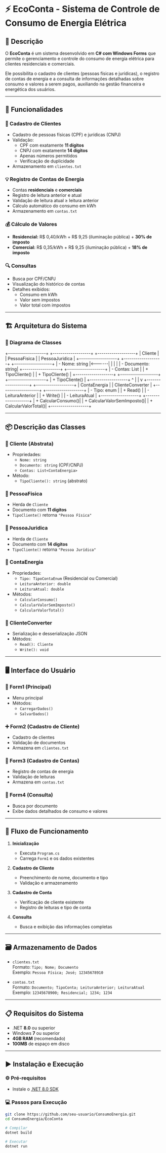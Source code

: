 # ⚡ EcoConta - Sistema de Controle de Consumo de Energia Elétrica

## 📖 Descrição

O **EcoConta** é um sistema desenvolvido em **C# com Windows Forms** que permite o gerenciamento e controle do consumo de energia elétrica para clientes residenciais e comerciais.

Ele possibilita o cadastro de clientes (pessoas físicas e jurídicas), o registro de contas de energia e a consulta de informações detalhadas sobre consumo e valores a serem pagos, auxiliando na gestão financeira e energética dos usuários.

---

## 🚀 Funcionalidades

### 🧍 Cadastro de Clientes
- Cadastro de pessoas físicas (CPF) e jurídicas (CNPJ)
- Validação:
  - CPF com exatamente **11 dígitos**
  - CNPJ com exatamente **14 dígitos**
  - Apenas números permitidos
  - Verificação de duplicidade
- Armazenamento em `clientes.txt`

### 💡 Registro de Contas de Energia
- Contas **residenciais** e **comerciais**
- Registro de leitura anterior e atual
- Validação de leitura atual ≥ leitura anterior
- Cálculo automático do consumo em kWh
- Armazenamento em `contas.txt`

### 💰 Cálculo de Valores
- **Residencial:** R$ 0,40/kWh + R$ 9,25 (iluminação pública) + **30% de imposto**
- **Comercial:** R$ 0,35/kWh + R$ 9,25 (iluminação pública) + **18% de imposto**

### 🔍 Consultas
- Busca por CPF/CNPJ
- Visualização do histórico de contas
- Detalhes exibidos:
  - Consumo em kWh
  - Valor sem impostos
  - Valor total com impostos

---

## 🏗️ Arquitetura do Sistema

### 📘 Diagrama de Classes

+-------------------+       +-------------------+       +-------------------+
|      Cliente      |       |   PessoaFisica    |       |  PessoaJuridica   |
+-------------------+       +-------------------+       +-------------------+
| - Nome: string    |<------|                   |       |                   |
| - Documento: string|      +-------------------+       +-------------------+
| - Contas: List    |       | + TipoCliente()   |       | + TipoCliente()   |
+-------------------+       +-------------------+       +-------------------+
| + TipoCliente()   |
+-------------------+
         ^
         |
         |
         v
+-------------------+       +-------------------+
|   ContaEnergia    |       | ClienteConverter  |
+-------------------+       +-------------------+
| - Tipo: enum      |       | + Read()          |
| - LeituraAnterior |       | + Write()         |
| - LeituraAtual    |       +-------------------+
+-------------------+
| + CalcularConsumo()|
| + CalcularValorSemImposto()|
| + CalcularValorTotal()|
+-------------------+


---

## 📦 Descrição das Classes

### 🔹 Cliente (Abstrata)
- Propriedades:
  - `Nome: string`
  - `Documento: string` (CPF/CNPJ)
  - `Contas: List<ContaEnergia>`
- Método:
  - `TipoCliente(): string` (abstrato)

### 🔹 PessoaFisica
- Herda de `Cliente`
- Documento com **11 dígitos**
- `TipoCliente()` retorna `"Pessoa Física"`

### 🔹 PessoaJuridica
- Herda de `Cliente`
- Documento com **14 dígitos**
- `TipoCliente()` retorna `"Pessoa Jurídica"`

### 🔹 ContaEnergia
- Propriedades:
  - `Tipo: TipoContaEnum` (Residencial ou Comercial)
  - `LeituraAnterior: double`
  - `LeituraAtual: double`
- Métodos:
  - `CalcularConsumo()`
  - `CalcularValorSemImposto()`
  - `CalcularValorTotal()`

### 🔹 ClienteConverter
- Serialização e desserialização JSON
- Métodos:
  - `Read(): Cliente`
  - `Write(): void`

---

## 🖥 Interface do Usuário

### 📂 Form1 (Principal)
- Menu principal
- Métodos:
  - `CarregarDados()`
  - `SalvarDados()`

### ➕ Form2 (Cadastro de Cliente)
- Cadastro de clientes
- Validação de documentos
- Armazena em `clientes.txt`

### 💾 Form3 (Cadastro de Contas)
- Registro de contas de energia
- Validação de leituras
- Armazena em `contas.txt`

### 🔎 Form4 (Consulta)
- Busca por documento
- Exibe dados detalhados de consumo e valores

---

## 🔄 Fluxo de Funcionamento

1. **Inicialização**
   - Executa `Program.cs`
   - Carrega `Form1` e os dados existentes

2. **Cadastro de Cliente**
   - Preenchimento de nome, documento e tipo
   - Validação e armazenamento

3. **Cadastro de Conta**
   - Verificação de cliente existente
   - Registro de leituras e tipo de conta

4. **Consulta**
   - Busca e exibição das informações completas

---

## 🗃️ Armazenamento de Dados

- `clientes.txt`  
  Formato: `Tipo; Nome; Documento`  
  Exemplo: `Pessoa Física; José; 12345678910`

- `contas.txt`  
  Formato: `Documento; TipoConta; LeituraAnterior; LeituraAtual`  
  Exemplo: `12345678900; Residencial; 1234; 1234`

---

## 📋 Requisitos do Sistema

- .NET **8.0** ou superior  
- Windows **7** ou superior  
- **4GB RAM** (recomendado)  
- **100MB** de espaço em disco  

---

## ▶️ Instalação e Execução

### ⚙️ Pré-requisitos
- Instale o [.NET 8.0 SDK](https://dotnet.microsoft.com/en-us/download)

### 💻 Passos para Execução

```bash
git clone https://github.com/seu-usuario/ConsumoEnergia.git
cd ConsumoEnergia/EcoConta

# Compilar
dotnet build

# Executar
dotnet run